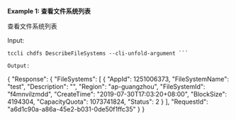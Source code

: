 **Example 1: 查看文件系统列表**

查看文件系统列表

Input: 

```
tccli chdfs DescribeFileSystems --cli-unfold-argument ```

Output: 
```
{
    "Response": {
        "FileSystems": [
            {
                "AppId": 1251006373,
                "FileSystemName": "test",
                "Description": "",
                "Region": "ap-guangzhou",
                "FileSystemId": "f4mnvilzmdd",
                "CreateTime": "2019-07-30T17:03:20+08:00",
                "BlockSize": 4194304,
                "CapacityQuota": 1073741824,
                "Status": 2
            }
        ],
        "RequestId": "a6d1c90a-a86a-45e2-b031-0de50f1ffc35"
    }
}
```

